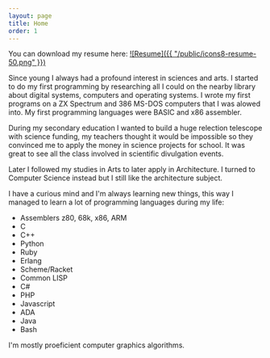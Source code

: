 ```yaml
---
layout: page
title: Home
order: 1
---
```


You can download my resume here:
[![Resume]({{ "/public/icons8-resume-50.png" }})](/public/CV-Europass-20171128-Flores-PT.pdf)

Since young I always had a profound interest in sciences and arts.
I started to do my first programming by researching all I could on the nearby
library about digital systems, computers and operating systems.
I wrote my first programs on a ZX Spectrum and 386 MS-DOS computers that I was
alowed into. My first programming languages were BASIC and x86 assembler.

During my secondary education I wanted to build a huge relection telescope with
science funding, my teachers thought it would be impossible so they convinced me
to apply the money in science projects for school. It was great to see all the
class involved in scientific divulgation events.

Later I followed my studies in Arts to later apply in Architecture. I turned to
Computer Science instead but I still like the architecture subject.

I have a curious mind and I'm always learning new things, this way I managed to
learn a lot of programming languages during my life:
- Assemblers z80, 68k, x86, ARM
- C
- C++
- Python
- Ruby
- Erlang
- Scheme/Racket
- Common LISP
- C#
- PHP
- Javascript
- ADA
- Java
- Bash

I'm mostly proeficient computer graphics algorithms.
